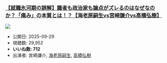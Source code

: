 ### [【就職氷河期の誤解】識者も政治家も論点がズレるのはなぜなのか？「痛み」の本質とは！？【海老原嗣生vs宮崎謙介vs高橋弘樹】](https://www.youtube.com/watch?v=x7IosUsj8s4)
[![](https://img.youtube.com/vi/x7IosUsj8s4/sddefault.jpg)](https://www.youtube.com/watch?v=x7IosUsj8s4)
-   公開日: 2025-09-29
-   視聴数: 29,952
-   **いいね数: 712**
-   出演者: 宮崎謙介, [海老原嗣生](/rehacq_fan/people/海老原嗣生 "wikilink"), [高橋弘樹](/rehacq_fan/people/高橋弘樹 "wikilink")
